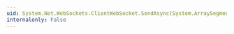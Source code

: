 ```yaml
---
uid: System.Net.WebSockets.ClientWebSocket.SendAsync(System.ArraySegment{System.Byte},System.Net.WebSockets.WebSocketMessageType,System.Boolean,System.Threading.CancellationToken)
internalonly: False
---
```

